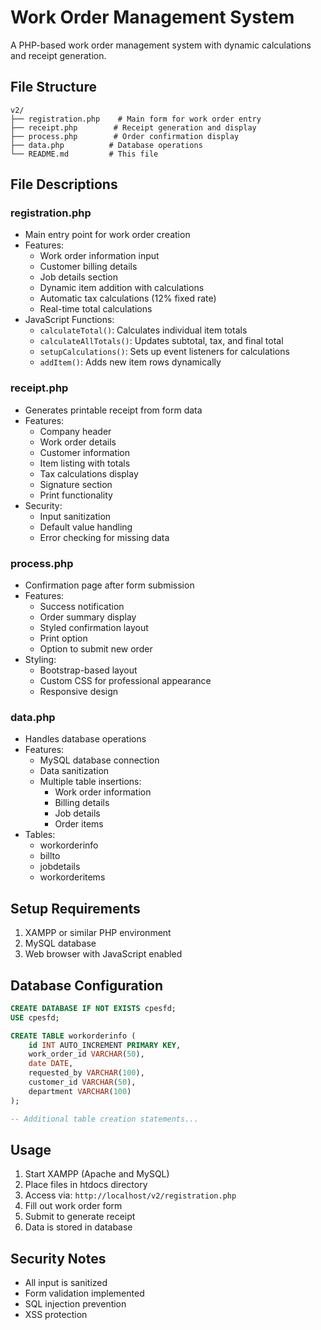 # Work Order Management System

A PHP-based work order management system with dynamic calculations and receipt generation.

## File Structure

```
v2/
├── registration.php    # Main form for work order entry
├── receipt.php        # Receipt generation and display
├── process.php        # Order confirmation display
├── data.php          # Database operations
└── README.md         # This file
```

## File Descriptions

### registration.php
- Main entry point for work order creation
- Features:
  - Work order information input
  - Customer billing details
  - Job details section
  - Dynamic item addition with calculations
  - Automatic tax calculations (12% fixed rate)
  - Real-time total calculations
- JavaScript Functions:
  - `calculateTotal()`: Calculates individual item totals
  - `calculateAllTotals()`: Updates subtotal, tax, and final total
  - `setupCalculations()`: Sets up event listeners for calculations
  - `addItem()`: Adds new item rows dynamically

### receipt.php
- Generates printable receipt from form data
- Features:
  - Company header
  - Work order details
  - Customer information
  - Item listing with totals
  - Tax calculations display
  - Signature section
  - Print functionality
- Security:
  - Input sanitization
  - Default value handling
  - Error checking for missing data

### process.php
- Confirmation page after form submission
- Features:
  - Success notification
  - Order summary display
  - Styled confirmation layout
  - Print option
  - Option to submit new order
- Styling:
  - Bootstrap-based layout
  - Custom CSS for professional appearance
  - Responsive design

### data.php
- Handles database operations
- Features:
  - MySQL database connection
  - Data sanitization
  - Multiple table insertions:
    - Work order information
    - Billing details
    - Job details
    - Order items
- Tables:
  - workorderinfo
  - billto
  - jobdetails
  - workorderitems

## Setup Requirements
1. XAMPP or similar PHP environment
2. MySQL database
3. Web browser with JavaScript enabled

## Database Configuration
```sql
CREATE DATABASE IF NOT EXISTS cpesfd;
USE cpesfd;

CREATE TABLE workorderinfo (
    id INT AUTO_INCREMENT PRIMARY KEY,
    work_order_id VARCHAR(50),
    date DATE,
    requested_by VARCHAR(100),
    customer_id VARCHAR(50),
    department VARCHAR(100)
);

-- Additional table creation statements...
```

## Usage
1. Start XAMPP (Apache and MySQL)
2. Place files in htdocs directory
3. Access via: `http://localhost/v2/registration.php`
4. Fill out work order form
5. Submit to generate receipt
6. Data is stored in database

## Security Notes
- All input is sanitized
- Form validation implemented
- SQL injection prevention
- XSS protection
